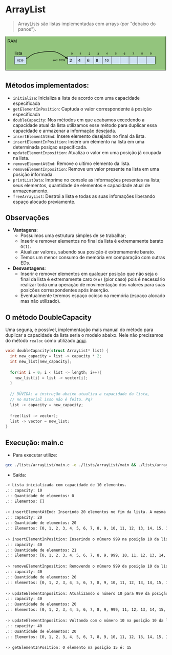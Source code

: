 # ArrayList

> ArrayLists são listas implementadas com arrays (por "debaixo do panos").

![ArrayList representacao](../../imgs/arraylist-apresentacao.png)

## Métodos implementados:

- `initialize`: Inicializa a lista de acordo com uma capacidade especificada
- `getElementInPosition`: Captuda o valor correspondente à posição especificada
- `doubleCapacity`: Nos métodos em que acabamos excedendo a capacidade atual da lista utilizamos esse método para duplicar essa capacidade e armazenar a informação desejada.
- `insertElementAtEnd`: Insere elemento desejado no final da lista.
- `insertElementInPosition`: Insere um elemento na lista em uma determinada posiçao especificada.
- `updateElementInposition`: Atualiza o valor em uma posição já ocupada na lista. 
- `removeElementAtEnd`: Remove o ultimo elemento da lista.
- `removeElementInposition`: Remove um valor presente na lista em uma posição informada.
- `printListData`: Imprime no console as informações presentes na lista; seus elementos, quantidade de elementos e capacidade atual de armazenamento.
- `freeArrayList`: Destroi a lista e todas as suas infomações liberando espaço alocado previamente.

## Observações

- **Vantagens**:
  - Possuimos uma estrutura simples de se trabalhar;
  - Inserir e remover elementos no final da lista é extremamente barato `O(1)`.
  - Atualizar valores, sabendo sua posição é extremamente barato.
  - Temos um menor consumo de memória em comparação com outras EDs.
- **Desvantagens**:
  - Inserir e remover elementos em qualquer posição que não seja o final da lista é extremamente caro `O(n)` (pior caso) pois é necessário realizar toda uma operação de movimentação dos valores para suas posições correspondentes após inserção.
  - Eventualmente teremos espaço ocioso na memória (espaço alocado mas não utilizado).


## O método DoubleCapacity

Uma seguna, e possível, implementação mais manual do método para duplicar a capacidade da lista seria o modelo abaixo. Nele não precisamos do método `realoc` como utilizado [aqui](https://github.com/ErnaneJ/ED-I/blob/f04c0703847442b11a6eebf528f9c7f163adef3d/lists/arrayList/lib.h#L30).

```c
void doubleCapacity(struct ArrayList* list) {
  int new_capacity = list -> capacity * 2;
  int new_list[new_capacity];

  for(int i = 0; i < list -> length; i++){
    new_list[i] = list -> vector[i];
  }

  // DÚVIDA: a instrução abaixo atualiza a capacidade da lista, 
  // no material isso não é feito. Pq?
  list -> capacity = new_capacity;

  free(list -> vector);
  list -> vector = new_list;
}
```

## Execução: main.c

- Para executar utilize:

```bash
gcc ./lists/arrayList/main.c -o ./lists/arrayList/main && ./lists/arrayList/main
```

- Saída:

```bash
-> Lista inicializada com capacidade de 10 elementos.
.:: capacity: 10
.:: Quantidade de elementos: 0
.:: Elementos: []

-> insertElementAtEnd: Inserindo 20 elementos no fim da lista. A mesma deverá duplicar sua caapcidade.
.:: capacity: 20
.:: Quantidade de elementos: 20
.:: Elementos: [0, 1, 2, 3, 4, 5, 6, 7, 8, 9, 10, 11, 12, 13, 14, 15, 16, 17, 18, 19]

-> insertElementInPosition: Inserindo o número 999 na posição 10 da lista. A mesma deverá aumentar a quantidade de elementos em 1 e ter a capacidade dobrada.
.:: capacity: 40
.:: Quantidade de elementos: 21
.:: Elementos: [0, 1, 2, 3, 4, 5, 6, 7, 8, 9, 999, 10, 11, 12, 13, 14, 15, 16, 17, 18, 19]

-> removeElementInposition: Removendo o número 999 da posição 10 da lista. A mesma deverá reduzir a quantidade de elementos em 1 e manter a capacidade.
.:: capacity: 40
.:: Quantidade de elementos: 20
.:: Elementos: [0, 1, 2, 3, 4, 5, 6, 7, 8, 9, 10, 11, 12, 13, 14, 15, 16, 17, 18, 19]

-> updateElementInposition: Atualizando o número 10 para 999 da posição 10 da lista. A mesma deverá permanecer com a mesma quantidade de elementos.
.:: capacity: 40
.:: Quantidade de elementos: 20
.:: Elementos: [0, 1, 2, 3, 4, 5, 6, 7, 8, 9, 999, 11, 12, 13, 14, 15, 16, 17, 18, 19]

-> updateElementInposition: Voltando com o número 10 na posição 10 da lista. A mesma deverá permanecer com a mesma quantidade de elementos.
.:: capacity: 40
.:: Quantidade de elementos: 20
.:: Elementos: [0, 1, 2, 3, 4, 5, 6, 7, 8, 9, 10, 11, 12, 13, 14, 15, 16, 17, 18, 19]

-> getElementInPosition: O elemento na posição 15 é: 15 
```